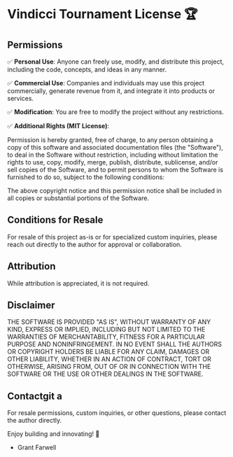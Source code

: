 # Vindicci Tournament License 🏆

## Permissions

✅ **Personal Use**: Anyone can freely use, modify, and distribute this project, including the code, concepts, and ideas in any manner.

✅ **Commercial Use**: Companies and individuals may use this project commercially, generate revenue from it, and integrate it into products or services.

✅ **Modification**: You are free to modify the project without any restrictions.

✅ **Additional Rights (MIT License)**:

Permission is hereby granted, free of charge, to any person obtaining a copy of this software and associated documentation files (the "Software"), to deal in the Software without restriction, including without limitation the rights to use, copy, modify, merge, publish, distribute, sublicense, and/or sell copies of the Software, and to permit persons to whom the Software is furnished to do so, subject to the following conditions:

The above copyright notice and this permission notice shall be included in all copies or substantial portions of the Software.

## Conditions for Resale

For resale of this project as-is or for specialized custom inquiries, please reach out directly to the author for approval or collaboration.

## Attribution

While attribution is appreciated, it is not required.

## Disclaimer

THE SOFTWARE IS PROVIDED "AS IS", WITHOUT WARRANTY OF ANY KIND, EXPRESS OR IMPLIED, INCLUDING BUT NOT LIMITED TO THE WARRANTIES OF MERCHANTABILITY, FITNESS FOR A PARTICULAR PURPOSE AND NONINFRINGEMENT. IN NO EVENT SHALL THE AUTHORS OR COPYRIGHT HOLDERS BE LIABLE FOR ANY CLAIM, DAMAGES OR OTHER LIABILITY, WHETHER IN AN ACTION OF CONTRACT, TORT OR OTHERWISE, ARISING FROM, OUT OF OR IN CONNECTION WITH THE SOFTWARE OR THE USE OR OTHER DEALINGS IN THE SOFTWARE.

## Contactgit a

For resale permissions, custom inquiries, or other questions, please contact the author directly.

Enjoy building and innovating! 🚀

- Grant Farwell
